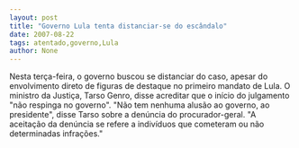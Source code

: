 ```yaml
---
layout: post
title: "Governo Lula tenta distanciar-se do escândalo"
date: 2007-08-22
tags: atentado,governo,Lula
author: None
---
```

Nesta ter&ccedil;a-feira, o governo buscou se distanciar do caso, apesar do envolvimento direto de figuras de destaque no primeiro mandato de Lula. 
O ministro da Justi&ccedil;a, Tarso Genro, disse acreditar que o in&iacute;cio do julgamento &quot;n&atilde;o respinga no governo&quot;. 
&quot;N&atilde;o tem nenhuma alus&atilde;o ao governo, ao presidente&quot;, disse Tarso sobre a den&uacute;ncia do procurador-geral. 
&quot;A aceita&ccedil;&atilde;o da den&uacute;ncia se refere a indiv&iacute;duos que cometeram ou n&atilde;o determinadas infra&ccedil;&otilde;es.&quot; 